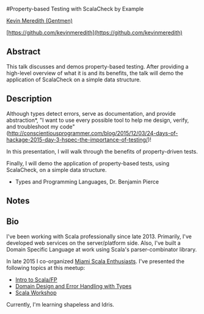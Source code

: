 #Property-based Testing with ScalaCheck by Example

[Kevin Meredith (Gentmen)](http://twitter.com/Gentmen)

[https://github.com/kevinmeredith](https://github.com/kevinmeredith)

## Abstract

This talk discusses and demos property-based testing. After providing a high-level overview of what it is and its benefits, the talk will demo the application of ScalaCheck on a simple data structure.

## Description

Although types detect errors, serve as documentation, and provide abstraction*, "I want to use every possible tool to help me design, verify, and troubleshoot my code" (http://conscientiousprogrammer.com/blog/2015/12/03/24-days-of-hackage-2015-day-3-hspec-the-importance-of-testing/)!

In this presentation, I will walk through the benefits of property-driven tests. 

Finally, I will demo the application of property-based tests, using ScalaCheck, on a simple data structure.

* Types and Programming Languages, Dr. Benjamin Pierce

## Notes



## Bio
  
I've been working with Scala professionally since late 2013. Primarily, I've developed web services on the server/platform side. Also, I've built a Domain Specific Language at work using Scala's parser-combinator library.

In late 2015 I co-organized [Miami Scala Enthusiasts](https://www.meetup.com/Miami-Scala-Enthusiasts). I've presented the following topics at this meetup:

* [Intro to Scala/FP ](http://www.meetup.com/Miami-Scala-Enthusiasts/events/230869024/)
* [Domain Design and Error Handling with Types](https://www.meetup.com/Miami-Scala-Enthusiasts/events/234696961/)
* [Scala Workshop](https://www.meetup.com/Miami-Scala-Enthusiasts/events/235444639/)

Currently, I'm learning shapeless and Idris.
